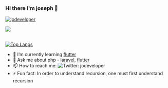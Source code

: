 ###  Hi there I'm joseph  👋

<p align="left"> <a href="https://github.com/ryo-ma/github-profile-trophy"><img src="https://github-profile-trophy.vercel.app/?username=jodeveloper" alt="jodeveloper" /></a> </p>

<a href="https://github.com/unacorbatanegra">
  <img align="center" src="https://github-readme-stats.vercel.app/api?username=jodeveloper&&count_private=true&theme=cobalt&show_icons=true" />
</a>

<br>
</br>


[![Top Langs](https://github-readme-stats.vercel.app/api/top-langs/?username=jodeveloper&layout=compact&theme=cobalt)](https://github.com/JoDeveloper/)



<p align="left"> 
  
- 🌱 I’m currently learning [flutter](https://flutter.dev/)
- 💬 Ask me about php - [laravel](http://laravel.com/), [flutter](https://flutter.dev/)
- 📫 How to reach me: ![Twitter: jodeveloper](https://img.shields.io/twitter/follow/jodeveloper?style=social)
- ⚡ Fun fact: In order to understand recursion, one must first understand recursion
  
</p>







